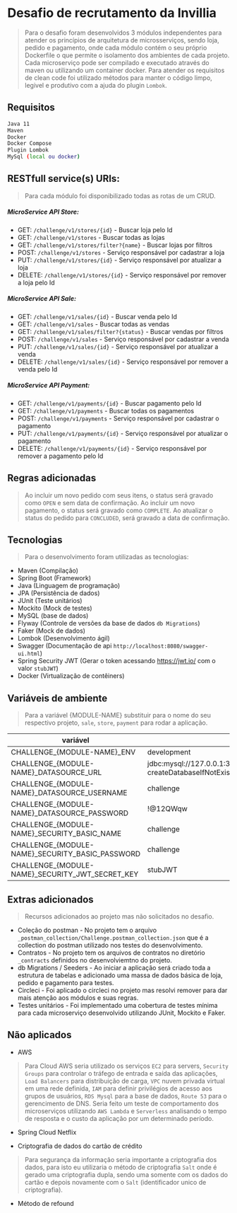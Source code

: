 # Desafio de recrutamento da Invillia
> Para o desafio foram desenvolvidos 3 módulos independentes para atender os princípios de arquitetura de microsserviços, sendo loja, pedido e pagamento, onde cada módulo contém o seu próprio Dockerfile o que permite o isolamento dos ambientes de cada projeto.
> Cada microserviço pode ser compilado e executado através do maven ou utilizando um container docker.
> Para atender os requisitos de clean code foi utilizado métodos para manter o código limpo, legivel e produtivo com a ajuda do plugin `Lombok`. 


## Requisitos
```sh
Java 11
Maven
Docker
Docker Compose
Plugin Lombok
MySql (local ou docker)
```


## RESTfull service(s) URIs:
> Para cada módulo foi disponibilizado todas as rotas de um CRUD.

##### MicroService API **Store**:
* GET: 	`/challenge/v1/stores/{id}` - Buscar loja pelo Id
* GET: 	`/challenge/v1/stores` - Buscar todas as lojas
* GET: 	`/challenge/v1/stores/filter?{name}` - Buscar lojas por filtros
* POST: 	`/challenge/v1/stores` - Serviço responsável por cadastrar a loja
* PUT:	`/challenge/v1/stores/{id}` - Serviço responsável por atualizar a loja
* DELETE: `/challenge/v1/stores/{id}` - Serviço responsável por remover a loja pelo Id

##### MicroService API **Sale**:
* GET: 	`/challenge/v1/sales/{id}` - Buscar venda pelo Id
* GET: 	`/challenge/v1/sales` - Buscar todas as vendas
* GET: 	`/challenge/v1/sales/filter?{status}` - Buscar vendas por filtros
* POST: 	`/challenge/v1/sales` - Serviço responsável por cadastrar a venda
* PUT:	`/challenge/v1/sales/{id}` - Serviço responsável por atualizar a venda
* DELETE: `/challenge/v1/sales/{id}` - Serviço responsável por remover a venda pelo Id

##### MicroService API **Payment**:
* GET: 	`/challenge/v1/payments/{id}` - Buscar pagamento pelo Id
* GET: 	`/challenge/v1/payments` - Buscar todas os pagamentos
* POST: 	`/challenge/v1/payments` - Serviço responsável por cadastrar o pagamento
* PUT: 	`/challenge/v1/payments/{id}` - Serviço responsável por atualizar o pagamento
* DELETE: `/challenge/v1/payments/{id}` - Serviço responsável por remover a pagamento pelo Id


## Regras adicionadas
> Ao incluir um novo pedido com seus itens, o status será gravado como `OPEN` e sem data de confirmação.
> Ao incluir um novo pagamento, o status será gravado como `COMPLETE`.
> Ao atualizar o status do pedido para `CONCLUDED`, será gravado a data de confirmação.


## Tecnologias
> Para o desenvolvimento foram utilizadas as tecnologias:

 - Maven (Compilação)
 - Spring Boot (Framework)
 - Java (Linguagem de programação)
 - JPA (Persistência de dados)
 - JUnit (Teste unitários)
 - Mockito (Mock de testes)
 - MySQL (base de dados)
 - Flyway (Controle de versões da base de dados `db Migrations`)
 - Faker (Mock de dados)
 - Lombok (Desenvolvimento ágil)
 - Swagger (Documentação de api `http://localhost:8080/swagger-ui.html`)
 - Spring Security JWT (Gerar o token acessando https://jwt.io/ com o valor `stubJWT`)
 - Docker (Virtualização de contêiners)


## Variáveis de ​​ambiente
> Para a variável {MODULE-NAME} substituir para o nome do seu respectivo projeto, `sale`, `store`, `payment` para rodar a aplicação.

| variável | valor default |
| ------ | ------ |
| CHALLENGE_{MODULE-NAME}_ENV | development |
| CHALLENGE_{MODULE-NAME}_DATASOURCE_URL | jdbc:mysql://127.0.0.1:3306/challenge_{MODULE-NAME}?createDatabaseIfNotExist=true&useSSL=false&useTimezone=true&serverTimezone=UTC |
| CHALLENGE_{MODULE-NAME}_DATASOURCE_USERNAME | challenge |
| CHALLENGE_{MODULE-NAME}_DATASOURCE_PASSWORD |!@12QWqw  |
| CHALLENGE_{MODULE-NAME}_SECURITY_BASIC_NAME | challenge |
| CHALLENGE_{MODULE-NAME}_SECURITY_BASIC_PASSWORD | challenge |
| CHALLENGE_{MODULE-NAME}_SECURITY_JWT_SECRET_KEY | stubJWT |


## Extras adicionados
> Recursos adicionados ao projeto mas não solicitados no desafio.

 - Coleção do postman - No projeto tem o arquivo `_postman_collection/Challenge.postman_collection.json` que é a collection do postman utilizado nos testes do desenvolvimento.
 - Contratos - No projeto tem os arquivos de contratos no diretório `_contracts` definidos no desenvolviemtno do projeto.
 - db Migrations / Seeders - Ao iniciar a aplicação será criado toda a estrutura de tabelas e adicionado uma massa de dados básica de loja, pedido e pagamento para testes.
 - Circleci - Foi aplicado o circleci no projeto mas resolvi remover para dar mais atenção aos módulos e suas regras.
 - Testes unitários - Foi implementado uma cobertura de testes mínima para cada microserviço desenvolvido utilizando JUnit, Mockito e Faker.


## Não aplicados
 - AWS
 > Para Cloud AWS seria utilizado os serviços `EC2` para servers, `Security Groups` para controlar o tráfego de entrada e saída das aplicações, `Load Balancers` para distribuição de carga, `VPC` nuvem privada virtual em uma rede definida, `IAM` para definir privilégios de acesso aos grupos de usuários, `RDS Mysql` para a base de dados, `Route 53` para o gerencimento de DNS.
 > Seria feito um teste de comportamento dos microserviços utilizando `AWS Lambda` e `Serverless` analisando o tempo de resposta e o custo da aplicação por um determinado período.
 
 - Spring Cloud Netflix
 > 
 
 - Criptografia de dados do cartão de crédito
 > Para segurança da informação seria importante a criptografia dos dados, para isto eu utilizaria o método de criptografia `Salt` onde é gerado uma criptografia dupla, sendo uma somente com os dados do cartão e depois novamente com o `Salt` (identificador unico de criptografia).
 
 - Método de refound
 > 
 
